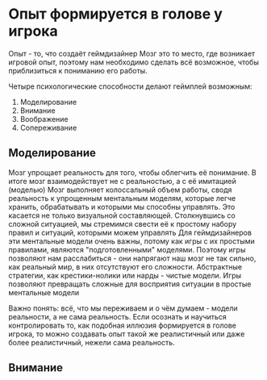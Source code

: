 # Опыт формируется в голове у игрока
Опыт - то, что создаёт геймдизайнер
Мозг это то место, где возникает игровой опыт, поэтому нам необходимо сделать всё возможное, чтобы приблизиться к пониманию его работы.

Четыре психологические способности делают геймплей возможным:
1. Моделирование
2. Внимание
3. Воображение
4. Сопереживание

## Моделирование
Мозг упрощает реальность для того, чтобы облегчить её понимание. В итоге мозг взаимодействует не с реальностью, а с её имитацией (моделью)
Мозг выполняет колоссальный объем работы, сводя реальность к упрощенным ментальным моделям, которые легче хранить, обрабатывать и которыми
мы способны управлять. Это касается не только визуальной составляющей. Столкнувшись со сложной ситуацией, мы стремимся свести её к простому
набору правил и ситуаций, которыми можем управлять
Для геймдизайнеров эти ментальные модели очень важны, потому как игры с их простыми правилами, являются "подготовленными" моделями.
Поэтому игры позволяют нам расслабиться - они напрягают наш мозг не так сильно, как реальный мир, в них отсутствуют его сложности.
Абстрактные стратегии, как крестики-нолики или нарды - чистые модели.
Игры позволяют превращать сложные для восприятия ситуации в простые ментальные модели

Важно понять: всё, что мы переживаем и о чём думаем - модели реальности, а не сама реальность.
Если осознать и научиться контролировать то, как подобная иллюзия формируется в голове игрока, то можно создавать опыт такой же реалистичный 
или даже более реалистичный, нежели сама реальность.

## Внимание
